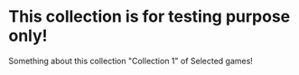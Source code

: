 # This collection is for testing purpose only!

Something about this collection "Collection 1" of Selected games!